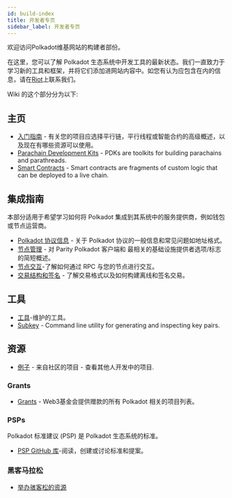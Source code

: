 ```yaml
---
id: build-index
title: 开发者专页
sidebar_label: 开发者专页
---
```


欢迎访问Polkadot维基网站的构建者部份。

在这里，您可以了解 Polkadot 生态系统中开发工具的最新状态。我们一直致力于学习新的工具和框架，并将它们添加进网站内容中。如您有认为应包含在内的信息，请在[Riot](https://riot.im/app/#/room/#polkadot-watercooler:matrix.org)上联系我们。

Wiki 的这个部分分为以下:

## 主页

- [入门指南](build-build-with-polkadot) - 有关您的项目应选择平行链，平行线程或智能合约的高级概述，以及现在有哪些资源可以使用。
- [Parachain Development Kits](build-pdk) - PDKs are toolkits for building parachains and parathreads.
- [Smart Contracts](build-smart-contracts) - Smart contracts are fragments of custom logic that can be deployed to a live chain.

## 集成指南

本部分适用于希望学习如何将 Polkadot 集成到其系统中的服务提供商，例如钱包或节点运营商。

- [Polkadot 协议信息](build-protocol-info) - 关于 Polkadot 协议的一般信息和常见问题如地址格式。
- [节点管理](build-node-management) - 对 Parity Polkadot 客户端和 最相关的基础设施提供者选项/标志的简短概述。
- [节点交互](build-node-interaction)-了解如何通过 RPC 与您的节点进行交互。
- [交易结构和签名](build-transaction-construction) - 了解交易格式以及如何构建离线和签名交易。

## 工具

- [工具](build-tools-index)-维护的工具。
- [Subkey](https://substrate.dev/docs/en/knowledgebase/integrate/subkey) - Command line utility for generating and inspecting key pairs.

## 资源

- [例子](build-examples-index) - 来自社区的项目 - 查看其他人开发中的项目.

### Grants

- [Grants](grants) - Web3基金会提供赠款的所有 Polkadot 相关的项目列表。

### PSPs

Polkadot 标准建议 (PSP) 是 Polkadot 生态系统的标准。

- [ PSP GitHub 库](https://github.com/w3f/PSPs)-阅读，创建或讨论标准和提案。

### 黑客马拉松

- [举办骇客松的资源](build-hackathon)
